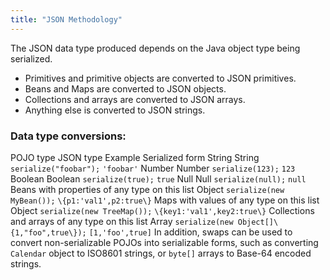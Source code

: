 ```yaml
---
title: "JSON Methodology"
---
```


The JSON data type produced depends on the Java object type being serialized.

- Primitives and primitive objects are converted to JSON primitives.
- Beans and Maps are converted to JSON objects.
- Collections and arrays are converted to JSON arrays.
- Anything else is converted to JSON strings.

### Data type conversions:

POJO type JSON type Example Serialized form String String `serialize("foobar");` `'foobar'` Number Number `serialize(123);` `123` Boolean Boolean `serialize(true);` `true` Null Null `serialize(null);` `null` Beans with properties of any type on this list Object `serialize(new MyBean());` `\{p1:'val1',p2:true\}` Maps with values of any type on this list Object `serialize(new TreeMap());` `\{key1:'val1',key2:true\}` Collections and arrays of any type on this list Array `serialize(new Object[]\{1,"foo",true\});` `[1,'foo',true]` In addition, swaps can be used to convert non-serializable POJOs into serializable forms, such as converting `Calendar` object to ISO8601 strings, or `byte[]` arrays to Base-64 encoded strings.
